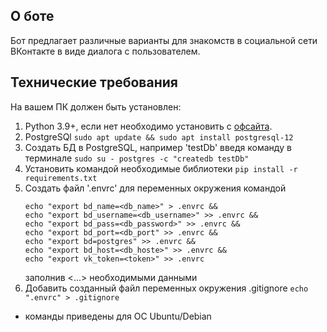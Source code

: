 ## О боте
Бот предлагает различные варианты для знакомств в социальной сети ВКонтакте в виде диалога с пользователем.

## Технические требования
На вашем ПК должен быть установлен:
1. Python 3.9+, если нет необходимо установить с [офсайта](https://www.python.org/downloads/).
2. PostgreSQl ```sudo apt update && sudo apt install postgresql-12```
3. Создать БД в PostgreSQL, например 'testDb' введя команду в терминале ```sudo su - postgres -c "createdb testDb"```
4. Установить командой необходимые библиотеки ```pip install -r requirements.txt```
5. Создать файл '.envrc' для переменных окружения командой 
    ```
    echo "export bd_name=<db_name>" > .envrc &&
    echo "export bd_username=<db_username>" >> .envrc &&
    echo "export bd_pass=<db_password>" >> .envrc &&
    echo "export bd_port=<db_port" >> .envrc &&
    echo "export bd=postgres" >> .envrc &&
    echo "export bd_host=<db_hoste>" >> .envrc &&
    echo "export vk_token=<token>" >> .envrc
    ``` 
   заполнив <...> необходимыми данными
6. Добавить созданный файл переменных окружения .gitignore ```echo ".envrc" > .gitignore```
* команды приведены для ОС Ubuntu/Debian